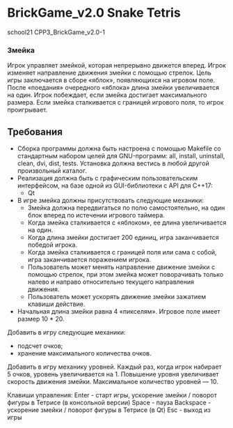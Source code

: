 # BrickGame_v2.0 Snake Tetris
school21
CPP3_BrickGame_v2.0-1

### Змейка
Игрок управляет змейкой, которая непрерывно движется вперед. Игрок изменяет направление движения змейки с помощью стрелок. Цель игры заключается в сборе «яблок», появляющихся на игровом поле. После «поедания» очередного «яблока» длина змейки увеличивается на один. Игрок побеждает, если змейка достигает максимального размера. Если змейка сталкивается с границей игрового поля, то игрок проигрывает.

## Требования
- Сборка программы должна быть настроена с помощью Makefile со стандартным набором целей для GNU-программ: all, install, uninstall, clean, dvi, dist, tests. Установка должна вестись в любой другой произвольный каталог.
- Реализация должна быть с графическим пользовательским интерфейсом, на базе одной из GUI-библиотеки с API для C++17:
  - Qt
- В игре змейка должны присутствовать следующие механики:
  - Змейка должна передвигаться по полю самостоятельно, на один блок вперед по истечении игрового таймера.
  - Когда змейка сталкивается с «яблоком», ее длина увеличивается на один.
  - Когда длина змейки достигает 200 единиц, игра заканчивается победой игрока.
  - Когда змейка сталкивается с границей поля или сама с собой, игра заканчивается поражением игрока.
  - Пользователь может менять направление движение змейки с помощью стрелок, при этом змейка может поворачивать только налево и направо относительно текущего направления движения.
  - Пользователь может ускорять движение змейки зажатием клавиши действие.
- Начальная длина змейки равна 4 «пикселям». Игровое поле имеет размер 10 * 20.

Добавить в игру следующие механики:
- подсчет очков;
- хранение максимального количества очков.

Добавить в игру механику уровней. Каждый раз, когда игрок набирает 5 очков, уровень увеличивается на 1. Повышение уровня увеличивает скорость движения змейки. Максимальное количество уровней — 10.

Клавиши управления:
Enter - старт игры, ускорение змейки / поворот фигуры в Тетрисе (в консольной версии) 
Space - пауза
Backspace - ускорение змейки / поворот фигуры в Тетрисе  (в Qt)
Esc - выход из игры